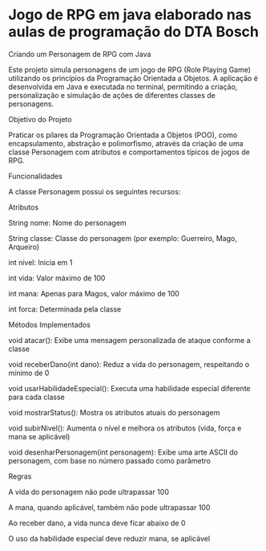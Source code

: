 # Jogo de RPG em java elaborado nas aulas de programação do DTA Bosch

Criando um Personagem de RPG com Java

Este projeto simula personagens de um jogo de RPG (Role Playing Game) utilizando os princípios da Programação Orientada a Objetos. A aplicação é desenvolvida em Java e executada no terminal, permitindo a criação, personalização e simulação de ações de diferentes classes de personagens.

Objetivo do Projeto

Praticar os pilares da Programação Orientada a Objetos (POO), como encapsulamento, abstração e polimorfismo, através da criação de uma classe Personagem com atributos e comportamentos típicos de jogos de RPG.

Funcionalidades

A classe Personagem possui os seguintes recursos:

Atributos

String nome: Nome do personagem

String classe: Classe do personagem (por exemplo: Guerreiro, Mago, Arqueiro)

int nivel: Inicia em 1

int vida: Valor máximo de 100

int mana: Apenas para Magos, valor máximo de 100

int forca: Determinada pela classe

Métodos Implementados

void atacar(): Exibe uma mensagem personalizada de ataque conforme a classe

void receberDano(int dano): Reduz a vida do personagem, respeitando o mínimo de 0

void usarHabilidadeEspecial(): Executa uma habilidade especial diferente para cada classe

void mostrarStatus(): Mostra os atributos atuais do personagem

void subirNivel(): Aumenta o nível e melhora os atributos (vida, força e mana se aplicável)

void desenharPersonagem(int personagem): Exibe uma arte ASCII do personagem, com base no número passado como parâmetro

Regras

A vida do personagem não pode ultrapassar 100

A mana, quando aplicável, também não pode ultrapassar 100

Ao receber dano, a vida nunca deve ficar abaixo de 0

O uso da habilidade especial deve reduzir mana, se aplicável

